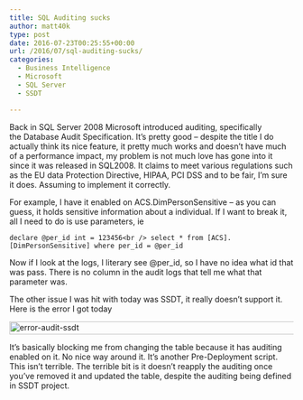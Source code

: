 ```yaml
---
title: SQL Auditing sucks
author: matt40k
type: post
date: 2016-07-23T00:25:55+00:00
url: /2016/07/sql-auditing-sucks/
categories:
  - Business Intelligence
  - Microsoft
  - SQL Server
  - SSDT

---
```

Back in SQL Server 2008 Microsoft introduced auditing, specifically the Database Audit Specification. It&#8217;s pretty good &#8211; despite the title I do actually think its nice feature, it pretty much works and doesn&#8217;t have much of a performance impact, my problem is not much love has gone into it since it was released in SQL2008. It claims to meet various regulations such as the EU data Protection Directive, HIPAA, PCI DSS and to be fair, I&#8217;m sure it does. Assuming to implement it correctly.

For example, I have it enabled on ACS.DimPersonSensitive &#8211; as you can guess, it holds sensitive information about a individual. If I want to break it, all I need to do is use parameters, ie
  
`declare @per_id int = 123456<br />
select * from [ACS].[DimPersonSensitive] where per_id = @per_id`

Now if I look at the logs, I literary see @per_id, so I have no idea what id that was pass. There is no column in the audit logs that tell me what that parameter was.

The other issue I was hit with today was SSDT, it really doesn&#8217;t support it. Here is the error I got today

<a href="//matt40k.uk/img/2016/07/error-audit-ssdt.png" target="_blank" rel="nofollow"><img class="alignnone size-full wp-image-799" src="//matt40k.uk/img/2016/07/error-audit-ssdt.png" alt="error-audit-ssdt" width="930" height="23" srcset="//matt40k.uk/img/2016/07/error-audit-ssdt.png 930w, //matt40k.uk/img/2016/07/error-audit-ssdt-300x7.png 300w, //matt40k.uk/img/2016/07/error-audit-ssdt-768x19.png 768w" sizes="(max-width: 930px) 100vw, 930px" /></a>

It&#8217;s basically blocking me from changing the table because it has auditing enabled on it. No nice way around it. It&#8217;s another Pre-Deployment script. This isn&#8217;t terrible. The terrible bit is it doesn&#8217;t reapply the auditing once you&#8217;ve removed it and updated the table, despite the auditing being defined in SSDT project.
